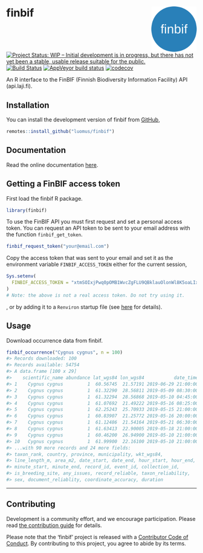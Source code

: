 
# finbif <img src="man/figures/logo.png" align="right" alt="" width="120">

[![Project Status: WIP – Initial development is in progress, but there
has not yet been a stable, usable release suitable for the
public.](https://www.repostatus.org/badges/latest/wip.svg)](https://www.repostatus.org/#wip)
[![Build
Status](https://travis-ci.com/luomus/finbif.svg?branch=master)](https://travis-ci.com/luomus/finbif)
[![AppVeyor build
status](https://ci.appveyor.com/api/projects/status/github/luomus/finbif?branch=master&svg=true)](https://ci.appveyor.com/project/wkmor1/finbif/branch/master)
[![codecov](https://codecov.io/gh/luomus/finbif/branch/master/graph/badge.svg)](https://codecov.io/github/luomus/finbif/branch/master)

An R interface to the FinBIF (Finnish Biodiversity Information Facility)
API (api.laji.fi).

## Installation

You can install the development version of finbif from
[GitHub](https://github.com),

``` r
remotes::install_github("luomus/finbif")
```

## Documentation

Read the online documentation [here](https://luomus.github.io/finbif).

## Getting a FinBIF access token

First load the finbif R package.

``` r
library(finbif)
```

To use the FinBIF API you must first request and set a personal access
token. You can request an API token to be sent to your email address
with the function `finbif_get_token`.

``` r
finbif_request_token("your@email.com")
```

Copy the access token that was sent to your email and set it as the
environment variable `FINBIF_ACCESS_TOKEN` either for the current
session,

``` r
Sys.setenv(
  FINBIF_ACCESS_TOKEN = "xtmSOIxjPwq0pOMB1WvcZgFLU9QBklauOlonWl8K5oaLIx8RniJLrvcJU4v9H7Et"
)
# Note: the above is not a real access token. Do not try using it.
```

, or by adding it to a `Renviron` startup file (see
[here](https://rviews.rstudio.com/2017/04/19/r-for-enterprise-understanding-r-s-startup/)
for details).

## Usage

Download occurrence data from finbif.

``` r
finbif_occurrence("Cygnus cygnus", n = 100)
#> Records downloaded: 100
#> Records available: 54754
#> A data.frame [100 x 29]
#>    scientific_name abundance lat_wgs84 lon_wgs84           date_time
#> 1    Cygnus cygnus         1  60.56745  21.57191 2019-06-29 21:00:00
#> 2    Cygnus cygnus         1  61.32290  28.56811 2019-05-09 08:30:00
#> 3    Cygnus cygnus         1  61.32294  28.56868 2019-05-10 04:45:00
#> 4    Cygnus cygnus         1  61.07692  21.49222 2019-05-16 08:25:00
#> 5    Cygnus cygnus         1  62.25243  25.70933 2019-05-15 21:00:00
#> 6    Cygnus cygnus         1  60.83907  21.25772 2019-05-16 20:00:00
#> 7    Cygnus cygnus         1  61.12486  21.54164 2019-05-21 06:30:00
#> 8    Cygnus cygnus         1  61.63413  22.90005 2019-05-18 21:00:00
#> 9    Cygnus cygnus         1  60.46200  26.94900 2019-05-10 21:00:00
#> 10   Cygnus cygnus         1  61.99900  22.16100 2019-05-10 21:00:00
#> ...with 90 more records and 24 more fields:
#> taxon_rank, country, province, municipality, wkt_wgs84,
#> line_length_m, area_m2, date_start, date_end, hour_start, hour_end,
#> minute_start, minute_end, record_id, event_id, collection_id,
#> is_breeding_site, any_issues, record_reliable, taxon_reliability,
#> sex, document_reliablity, coordinate_accuracy, duration
```

-----

## Contributing

Development is a community effort, and we encourage participation.
Please read [the contribution guide](CONTRIBUTING.md) for details.

Please note that the ‘finbif’ project is released with a [Contributor
Code of Conduct](CODE_OF_CONDUCT.md). By contributing to this project,
you agree to abide by its terms.
